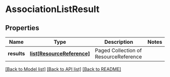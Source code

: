 # AssociationListResult

## Properties
Name | Type | Description | Notes
------------ | ------------- | ------------- | -------------
**results** | [**list[ResourceReference]**](ResourceReference.md) | Paged Collection of ResourceReference | 

[[Back to Model list]](../README.md#documentation-for-models) [[Back to API list]](../README.md#documentation-for-api-endpoints) [[Back to README]](../README.md)

